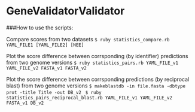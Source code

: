 GeneValidatorValidator
======================

###How to use the scripts:

Compare scores from two datasets
```$ ruby statistics_compare.rb YAML_FILE1 [YAML_FILE2] [NEE]```

Plot the score difference between corrsponding (by identifier) predictions from two genome versions
```$ ruby statistics_pairs.rb YAML_FILE_v1 YAML_FILE_v2 FASTA_v1 FASTA_v2 ```

Plot the score difference between corrsponding predictions (by reciprocal blast) from two genome versions
```$ makeblastdb -in file.fasta -dbtype prot -title Title -out DB_v2 ```
```$ ruby statistics_pairs_reciprocal_blast.rb YAML_FILE_v1 YAML_FILE_v2 FASTA_v1 DB_v2```
